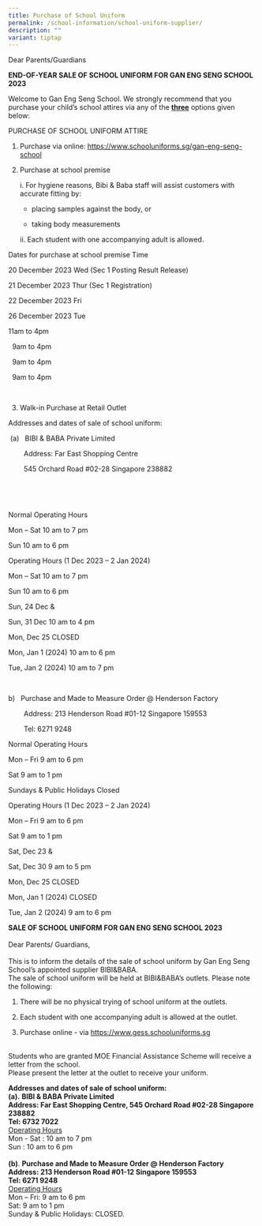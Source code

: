 ```yaml
---
title: Purchase of School Uniform
permalink: /school-information/school-uniform-supplier/
description: ""
variant: tiptap
---
```

<p>Dear Parents/Guardians </p><p><strong>END-OF-YEAR SALE OF SCHOOL UNIFORM FOR GAN ENG SENG SCHOOL 2023</strong></p><p>Welcome to Gan Eng Seng School. We strongly recommend that you purchase your child’s school attires via any of the <strong><u>three</u></strong> options given below: </p><p>PURCHASE OF SCHOOL UNIFORM ATTIRE </p><ol data-tight="true" class="tight"><li><p>Purchase via online: <a href="https://www.schooluniforms.sg/gan-eng-seng-school" rel="noopener noreferrer nofollow" target="_blank">https://www.schooluniforms.sg/gan-eng-seng-school</a></p><p></p></li><li><p>Purchase at school premise</p><p>i. For hygiene reasons, Bibi &amp; Baba staff will assist customers with accurate fitting by:</p><ul data-tight="true" class="tight"><li><p>placing samples against the body, or</p></li><li><p>taking body measurements</p></li></ul><p>ii. Each student with one accompanying adult is allowed.</p></li></ol><p>Dates for purchase at school premise	Time</p><p>20 December 2023 Wed (Sec 1 Posting Result Release)</p><p>21 December 2023 Thur (Sec 1 Registration)</p><p>22 December 2023 Fri</p><p>26 December 2023 Tue</p><p>	11am to 4pm</p><p>&nbsp; 9am to 4pm</p><p>&nbsp; 9am to 4pm</p><p>&nbsp; 9am to 4pm</p><p>&nbsp;	</p><ol start="3" data-tight="true" class="tight"><li><p>Walk-in Purchase at Retail Outlet</p></li></ol><p>Addresses and dates of sale of school uniform:</p><p>&nbsp;(a)&nbsp; &nbsp;BIBI &amp; BABA Private Limited</p><p>&nbsp; &nbsp; &nbsp; &nbsp; Address: Far East Shopping Centre</p><p>&nbsp;&nbsp;&nbsp;&nbsp;&nbsp;&nbsp;&nbsp; 545 Orchard Road #02-28 Singapore 238882</p><p>&nbsp;&nbsp;&nbsp;&nbsp;&nbsp;&nbsp;&nbsp;&nbsp;&nbsp;&nbsp;&nbsp;&nbsp;&nbsp; </p><p>&nbsp;&nbsp;&nbsp;</p><p>Normal Operating Hours</p><p>Mon – Sat	10 am to 7 pm</p><p>Sun	10 am to 6 pm</p><p>Operating Hours&nbsp;(1 Dec 2023 – 2 Jan 2024)</p><p>Mon – Sat	10 am to 7 pm</p><p>Sun	10 am to 6 pm</p><p>Sun, 24 Dec &amp; </p><p>Sun, 31 Dec 	10 am to 4 pm</p><p>Mon, Dec 25	CLOSED</p><p>Mon, Jan 1 (2024)	10 am to 6 pm</p><p>Tue, Jan 2 (2024)	10 am to 7 pm</p><p>&nbsp;&nbsp;&nbsp;&nbsp;&nbsp;&nbsp;&nbsp;&nbsp;&nbsp;&nbsp;</p><p>b) &nbsp;&nbsp;Purchase and Made to Measure Order @ Henderson Factory&nbsp;</p><p>&nbsp; &nbsp; &nbsp; &nbsp; Address: 213 Henderson Road #01-12 Singapore 159553</p><p>&nbsp; &nbsp;&nbsp;&nbsp; &nbsp; Tel: 6271 9248</p><p>Normal Operating Hours</p><p>Mon – Fri	9 am to 6 pm</p><p>Sat	9 am to 1 pm</p><p>Sundays &amp; Public Holidays 	Closed</p><p>Operating Hours&nbsp;(1 Dec 2023 – 2 Jan 2024)</p><p>Mon – Fri 	9 am to 6 pm</p><p>Sat	9 am to 1 pm</p><p>Sat, Dec 23 &amp;</p><p>Sat, Dec 30 	9 am to 5 pm</p><p>Mon, Dec 25	CLOSED</p><p>Mon, Jan 1 (2024)	CLOSED</p><p>Tue, Jan 2 (2024)	9 am to 6 pm</p><p></p><p></p><p><strong>SALE OF SCHOOL UNIFORM FOR GAN ENG SENG SCHOOL 2023</strong> <br><br>Dear Parents/ Guardians, <br><br>This is to inform the details of the sale of school uniform by Gan Eng Seng School’s appointed supplier BIBI&amp;BABA. <br>The sale of school uniform will be held at BIBI&amp;BABA’s outlets. Please note the following: <br></p><ol data-tight="true" class="tight"><li><p>There will be no physical trying of school uniform at the outlets.</p></li><li><p>Each student with one accompanying adult is allowed at the outlet.</p></li><li><p>Purchase online - via <a href="https://www.gess.schooluniforms.sg" rel="noopener noreferrer nofollow" target="_blank">https://www.gess.schooluniforms.sg</a></p></li></ol><p><br>Students who are granted MOE Financial Assistance Scheme will receive a letter from the school. <br>Please present the letter at the outlet to receive your uniform. <br></p><p><strong>Addresses and dates of sale of school uniform:</strong> <br><strong>(a).</strong> <strong>BIBI &amp; BABA Private Limited</strong><br><strong>Address: Far East Shopping Centre, 545 Orchard Road #02-28 Singapore 238882</strong><br><strong>Tel: 6732 7022&nbsp;</strong><br><u>Operating Hours</u><br>Mon - Sat : 10 am to 7 pm<br>Sun : 10 am to 6 pm<br><br><strong>(b)</strong>. <strong>Purchase and Made to Measure Order @ Henderson Factory</strong><br><strong>Address: 213 Henderson Road #01-12 Singapore 159553</strong><br><strong>Tel: 6271 9248</strong><br><u>Operating Hours</u><br>Mon – Fri: 9 am to 6 pm<br>Sat: 9 am to 1 pm<br>Sunday &amp; Public Holidays: CLOSED.<br></p>